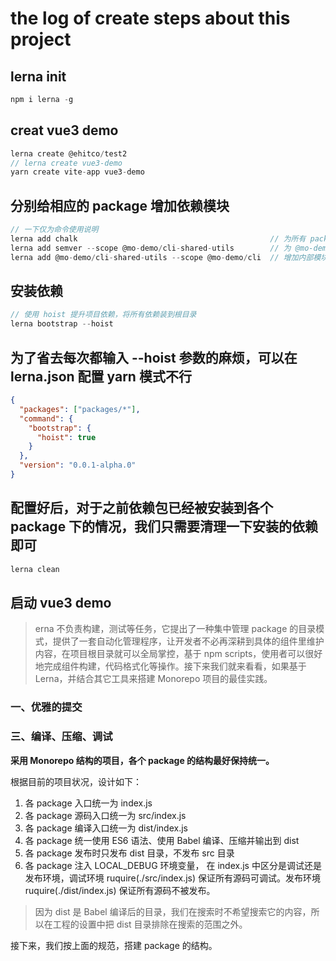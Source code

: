 # the log of create steps about this project

## lerna init

```js
npm i lerna -g
```

## creat vue3 demo

```js
lerna create @ehitco/test2
// lerna create vue3-demo
yarn create vite-app vue3-demo
```

## 分别给相应的 package 增加依赖模块

```js
// 一下仅为命令使用说明
lerna add chalk                                           // 为所有 package 增加 chalk 模块
lerna add semver --scope @mo-demo/cli-shared-utils        // 为 @mo-demo/cli-shared-utils 增加 semver 模块
lerna add @mo-demo/cli-shared-utils --scope @mo-demo/cli  // 增加内部模块之间的依赖
```

## 安装依赖

```js
// 使用 hoist 提升项目依赖，将所有依赖装到根目录
lerna bootstrap --hoist
```

## 为了省去每次都输入 --hoist 参数的麻烦，可以在 lerna.json 配置 yarn 模式不行

```json
{
  "packages": ["packages/*"],
  "command": {
    "bootstrap": {
      "hoist": true
    }
  },
  "version": "0.0.1-alpha.0"
}
```

## 配置好后，对于之前依赖包已经被安装到各个 package 下的情况，我们只需要清理一下安装的依赖即可

```js
lerna clean
```

## 启动 vue3 demo

> erna 不负责构建，测试等任务，它提出了一种集中管理 package 的目录模式，提供了一套自动化管理程序，让开发者不必再深耕到具体的组件里维护内容，在项目根目录就可以全局掌控，基于 npm scripts，使用者可以很好地完成组件构建，代码格式化等操作。接下来我们就来看看，如果基于 Lerna，并结合其它工具来搭建 Monorepo 项目的最佳实践。

### 一、优雅的提交

### 三、编译、压缩、调试

**采用 Monorepo 结构的项目，各个 package 的结构最好保持统一。**

根据目前的项目状况，设计如下：

1. 各 package 入口统一为 index.js
2. 各 package 源码入口统一为 src/index.js
3. 各 package 编译入口统一为 dist/index.js
4. 各 package 统一使用 ES6 语法、使用 Babel 编译、压缩并输出到 dist
5. 各 package 发布时只发布 dist 目录，不发布 src 目录
6. 各 package 注入 LOCAL_DEBUG 环境变量， 在 index.js 中区分是调试还是发布环境，调试环境 ruquire(./src/index.js) 保证所有源码可调试。发布环境 ruquire(./dist/index.js) 保证所有源码不被发布。

> 因为 dist 是 Babel 编译后的目录，我们在搜索时不希望搜索它的内容，所以在工程的设置中把 dist 目录排除在搜索的范围之外。

接下来，我们按上面的规范，搭建 package 的结构。
